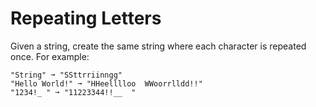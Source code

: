 # Repeating Letters

Given a string, create the same string where each character is repeated once. For example:

```text
"String" ➞ "SSttrriinngg"
"Hello World!" ➞ "HHeelllloo  WWoorrlldd!!"
"1234!_ " ➞ "11223344!!__  "
```


